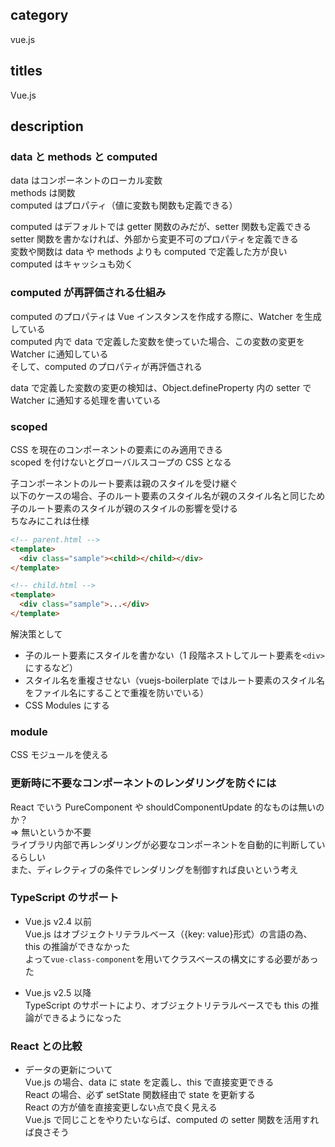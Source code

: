 ## category

vue.js

## titles

Vue.js

## description

### data と methods と computed

data はコンポーネントのローカル変数  
methods は関数  
computed はプロパティ（値に変数も関数も定義できる）

computed はデフォルトでは getter 関数のみだが、setter 関数も定義できる  
setter 関数を書かなければ、外部から変更不可のプロパティを定義できる  
変数や関数は data や methods よりも computed で定義した方が良い  
computed はキャッシュも効く

### computed が再評価される仕組み

computed のプロパティは Vue インスタンスを作成する際に、Watcher を生成している  
computed 内で data で定義した変数を使っていた場合、この変数の変更を Watcher に通知している  
そして、computed のプロパティが再評価される

data で定義した変数の変更の検知は、Object.defineProperty 内の setter で Watcher に通知する処理を書いている

### scoped

CSS を現在のコンポーネントの要素にのみ適用できる  
scoped を付けないとグローバルスコープの CSS となる

子コンポーネントのルート要素は親のスタイルを受け継ぐ  
以下のケースの場合、子のルート要素のスタイル名が親のスタイル名と同じため  
子のルート要素のスタイルが親のスタイルの影響を受ける  
ちなみにこれは仕様

```html
<!-- parent.html -->
<template>
  <div class="sample"><child></child></div>
</template>
```

```html
<!-- child.html -->
<template>
  <div class="sample">...</div>
</template>
```

解決策として

- 子のルート要素にスタイルを書かない（1 段階ネストしてルート要素を`<div>`にするなど）
- スタイル名を重複させない（vuejs-boilerplate ではルート要素のスタイル名をファイル名にすることで重複を防いでいる）
- CSS Modules にする

### module

CSS モジュールを使える

### 更新時に不要なコンポーネントのレンダリングを防ぐには

React でいう PureComponent や shouldComponentUpdate 的なものは無いのか？  
⇒ 無いというか不要  
ライブラリ内部で再レンダリングが必要なコンポーネントを自動的に判断しているらしい  
また、ディレクティブの条件でレンダリングを制御すれば良いという考え

### TypeScript のサポート

- Vue.js v2.4 以前  
  Vue.js はオブジェクトリテラルベース（{key: value}形式）の言語の為、this の推論ができなかった  
  よって`vue-class-component`を用いてクラスベースの構文にする必要があった

- Vue.js v2.5 以降  
  TypeScript のサポートにより、オブジェクトリテラルベースでも this の推論ができるようになった

### React との比較

- データの更新について  
  Vue.js の場合、data に state を定義し、this で直接変更できる  
  React の場合、必ず setState 関数経由で state を更新する  
  React の方が値を直接変更しない点で良く見える  
  Vue.js で同じことをやりたいならば、computed の setter 関数を活用すれば良さそう
